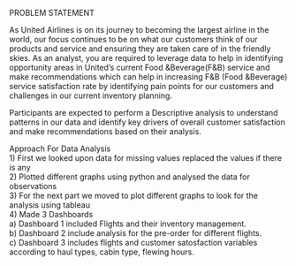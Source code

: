 PROBLEM STATEMENT

As United Airlines is on its journey to becoming the largest airline in the world, our focus continues to be on what our customers think of our products and service and ensuring they are taken care of in the friendly skies. As an analyst, you are required to leverage data to help in identifying opportunity areas in United’s current Food &Beverage(F&B) service and make recommendations which can help in increasing F&B (Food &Beverage) service satisfaction rate by identifying pain points for our customers and challenges in our current inventory planning.

Participants are expected to perform a Descriptive analysis to understand patterns in our data and identify key drivers of overall customer satisfaction and make recommendations based on their analysis.

Approach For Data Analysis 
<br> 1) First we looked upon data for missing values replaced the values if there is any
<br> 2) Plotted different graphs using python and analysed the data for observations
<br> 3) For the next part we moved to plot different graphs to look for the analysis using tableau
<br> 4) Made 3 Dashboards
<br> a) Dashboard 1 included Flights and their inventory management.
<br> b) Dashboard 2 include analysis for the pre-order for different flights.
<br> c) Dashboard 3 includes flights and customer satosfaction variables according to haul types, cabin type, flewing hours.
